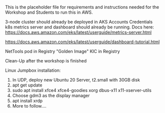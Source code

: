 This is the placeholder file for requirements and instructions needed for the Workshop and Students to run this in AWS.

3-node cluster should already be deployed in AKS
Accounts
Credentials
k8s metrics server and dashboard should already be running.  Docs here:
https://docs.aws.amazon.com/eks/latest/userguide/metrics-server.html

https://docs.aws.amazon.com/eks/latest/userguide/dashboard-tutorial.html

NetTools pod in Registry
"Golden Image" KIC in Registry

Clean-Up after the workshop is finished

Linux Jumpbox installation:

1.  In UDP, deploy new Ubuntu 20 Server, t2.small with 30GB disk
2. apt get update
3. sudo apt install xfce4 xfce4-goodies xorg dbus-x11 x11-xserver-utils
4. Choose gdm3 as the display manager
5. apt install xrdp
6. More to follow....